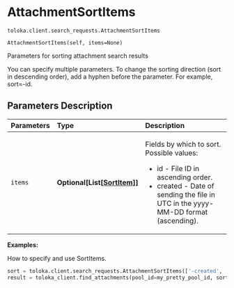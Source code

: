 # AttachmentSortItems
`toloka.client.search_requests.AttachmentSortItems`

```
AttachmentSortItems(self, items=None)
```

Parameters for sorting attachment search results


You can specify multiple parameters.
To change the sorting direction (sort in descending order), add a hyphen before the parameter. For example, sort=-id.

## Parameters Description

| Parameters | Type | Description |
| :----------| :----| :-----------|
`items`|**Optional\[List\[[SortItem](toloka.client.search_requests.SortItem.md)\]\]**|<p>Fields by which to sort. Possible values:<ul><li>id - File ID in ascending order.</li><li>created - Date of sending the file in UTC in the yyyy-MM-DD format (ascending).</li></ul></p>

**Examples:**

How to specify and use SortItems.

```python
sort = toloka.client.search_requests.AttachmentSortItems(['-created', 'id'])
result = toloka_client.find_attachments(pool_id=my_pretty_pool_id, sort=sort, limit=10)
```
